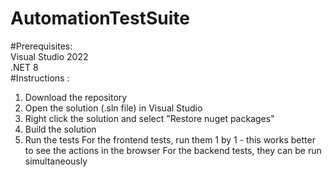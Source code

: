 # AutomationTestSuite
#Prerequisites:   
   Visual Studio 2022  
   .NET 8  
#Instructions :
1. Download the repository
2. Open the solution (.sln file) in Visual Studio
3. Right click the solution and select "Restore nuget packages"
4. Build the solution
5. Run the tests
   For the frontend tests, run them 1 by 1 - this works better to see the actions in the browser
   For the backend tests, they can be run simultaneously
